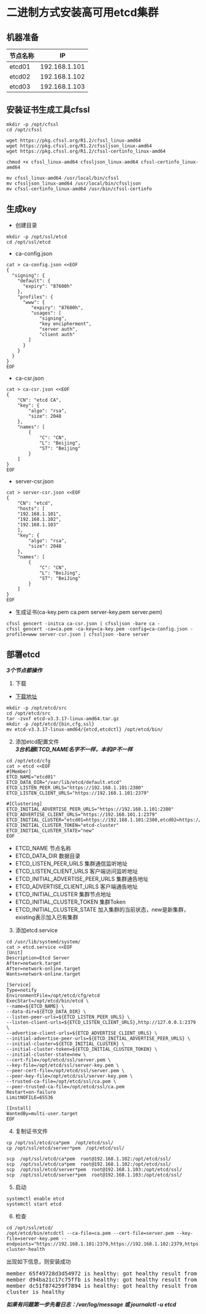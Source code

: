 # 二进制方式安装高可用etcd集群
## 机器准备
节点名称|IP
--|:--:|
etcd01|192.168.1.101
etcd02|192.168.1.102
etcd03|192.168.1.103
## 安装证书生成工具cfssl
```
mkdir -p /opt/cfssl
cd /opt/cfssl

wget https://pkg.cfssl.org/R1.2/cfssl_linux-amd64
wget https://pkg.cfssl.org/R1.2/cfssljson_linux-amd64
wget https://pkg.cfssl.org/R1.2/cfssl-certinfo_linux-amd64

chmod +x cfssl_linux-amd64 cfssljson_linux-amd64 cfssl-certinfo_linux-amd64

mv cfssl_linux-amd64 /usr/local/bin/cfssl
mv cfssljson_linux-amd64 /usr/local/bin/cfssljson
mv cfssl-certinfo_linux-amd64 /usr/bin/cfssl-certinfo
```
## 生成key
- 创建目录
```
mkdir -p /opt/ssl/etcd
cd /opt/ssl/etcd
```
- ca-config.json
```
cat > ca-config.json <<EOF
{
  "signing": {
    "default": {
      "expiry": "87600h"
    },
    "profiles": {
      "www": {
         "expiry": "87600h",
         "usages": [
            "signing",
            "key encipherment",
            "server auth",
            "client auth"
        ]
      }
    }
  }
}
EOF
```
- ca-csr.json
```
cat > ca-csr.json <<EOF
{
    "CN": "etcd CA",
    "key": {
        "algo": "rsa",
        "size": 2048
    },
    "names": [
        {
            "C": "CN",
            "L": "Beijing",
            "ST": "Beijing"
        }
    ]
}
EOF
```
- server-csr.json
```
cat > server-csr.json <<EOF
{
    "CN": "etcd",
    "hosts": [
    "192.168.1.101",
    "192.168.1.102",
    "192.168.1.103"
    ],
    "key": {
        "algo": "rsa",
        "size": 2048
    },
    "names": [
        {
            "C": "CN",
            "L": "BeiJing",
            "ST": "BeiJing"
        }
    ]
}
EOF
```
- 生成证书(ca-key.pem  ca.pem  server-key.pem  server.pem)
```
cfssl gencert -initca ca-csr.json | cfssljson -bare ca -
cfssl gencert -ca=ca.pem -ca-key=ca-key.pem -config=ca-config.json -profile=www server-csr.json | cfssljson -bare server
```
## 部署etcd 
***3个节点都操作***
1. 下载 
- [下载地址](https://github.com/etcd-io/etcd/releases/tag/v3.3.17)
```
mkdir -p /opt/etcd/src
cd /opt/etcd/src
tar -zvxf etcd-v3.3.17-linux-amd64.tar.gz
mkdir -p /opt/etcd/{bin,cfg,ssl}
mv etcd-v3.3.17-linux-amd64/{etcd,etcdctl} /opt/etcd/bin/
```

2. 添加etcd配置文件<br>
***3台机器ETCD_NAME名字不一样，本机IP不一样***
```
cd /opt/etcd/cfg
cat > etcd <<EOF
#[Member]
ETCD_NAME="etcd01"
ETCD_DATA_DIR="/var/lib/etcd/default.etcd"
ETCD_LISTEN_PEER_URLS="https://192.168.1.101:2380"
ETCD_LISTEN_CLIENT_URLS="https://192.168.1.101:2379"

#[Clustering]
ETCD_INITIAL_ADVERTISE_PEER_URLS="https://192.168.1.101:2380"
ETCD_ADVERTISE_CLIENT_URLS="https://192.168.101.1:2379"
ETCD_INITIAL_CLUSTER="etcd01=https://192.168.1.101:2380,etcd02=https://192.168.1.102:2380,etcd03=https://192.168.1.103:2380"
ETCD_INITIAL_CLUSTER_TOKEN="etcd-cluster"
ETCD_INITIAL_CLUSTER_STATE="new"
EOF
```
- ETCD_NAME 节点名称
- ETCD_DATA_DIR 数据目录
- ETCD_LISTEN_PEER_URLS 集群通信监听地址
- ETCD_LISTEN_CLIENT_URLS 客户端访问监听地址
- ETCD_INITIAL_ADVERTISE_PEER_URLS 集群通告地址
- ETCD_ADVERTISE_CLIENT_URLS 客户端通告地址
- ETCD_INITIAL_CLUSTER 集群节点地址
- ETCD_INITIAL_CLUSTER_TOKEN 集群Token
- ETCD_INITIAL_CLUSTER_STATE 加入集群的当前状态，new是新集群，existing表示加入已有集群

3. 添加etcd.service
```
cd /usr/lib/systemd/system/
cat > etcd.service <<EOF
[Unit]
Description=Etcd Server
After=network.target
After=network-online.target
Wants=network-online.target

[Service]
Type=notify
EnvironmentFile=/opt/etcd/cfg/etcd
ExecStart=/opt/etcd/bin/etcd \
--name=${ETCD_NAME} \
--data-dir=${ETCD_DATA_DIR} \
--listen-peer-urls=${ETCD_LISTEN_PEER_URLS} \
--listen-client-urls=${ETCD_LISTEN_CLIENT_URLS},http://127.0.0.1:2379 \
--advertise-client-urls=${ETCD_ADVERTISE_CLIENT_URLS} \
--initial-advertise-peer-urls=${ETCD_INITIAL_ADVERTISE_PEER_URLS} \
--initial-cluster=${ETCD_INITIAL_CLUSTER} \
--initial-cluster-token=${ETCD_INITIAL_CLUSTER_TOKEN} \
--initial-cluster-state=new \
--cert-file=/opt/etcd/ssl/server.pem \
--key-file=/opt/etcd/ssl/server-key.pem \
--peer-cert-file=/opt/etcd/ssl/server.pem \
--peer-key-file=/opt/etcd/ssl/server-key.pem \
--trusted-ca-file=/opt/etcd/ssl/ca.pem \
--peer-trusted-ca-file=/opt/etcd/ssl/ca.pem
Restart=on-failure
LimitNOFILE=65536

[Install]
WantedBy=multi-user.target
EOF
```

4. 复制证书文件
```
cp /opt/ssl/etcd/ca*pem  /opt/etcd/ssl/
cp /opt/ssl/etcd/server*pem  /opt/etcd/ssl/

scp  /opt/ssl/etcd/ca*pem  root@192.168.1.102:/opt/etcd/ssl/
scp  /opt/ssl/etcd/ca*pem  root@192.168.1.102:/opt/etcd/ssl/
scp  /opt/ssl/etcd/server*pem  root@192.168.1.103:/opt/etcd/ssl/
scp  /opt/ssl/etcd/server*pem  root@192.168.1.103:/opt/etcd/ssl/
```

5. 启动
```
systemctl enable etcd
systemctl start etcd
```

6. 检查
```
cd /opt/ssl/etcd/
/opt/etcd/bin/etcdctl --ca-file=ca.pem --cert-file=server.pem --key-file=server-key.pem --endpoints="https://192.168.1.101:2379,https://192.168.1.102:2379,https://192.168.1.103:2379" cluster-health
```
出现如下信息，则安装成功
<pre>
member 65f49728d3d54972 is healthy: got healthy result from https://192.168.1.101:2379
member d94ba21c17c75ffb is healthy: got healthy result from https://192.168.1.102:2379
member dc51f874259f7894 is healthy: got healthy result from https://192.168.1.103:2379
cluster is healthy
</pre>
***如果有问题第一步先看日志：/var/log/message 或 journalctl -u etcd***